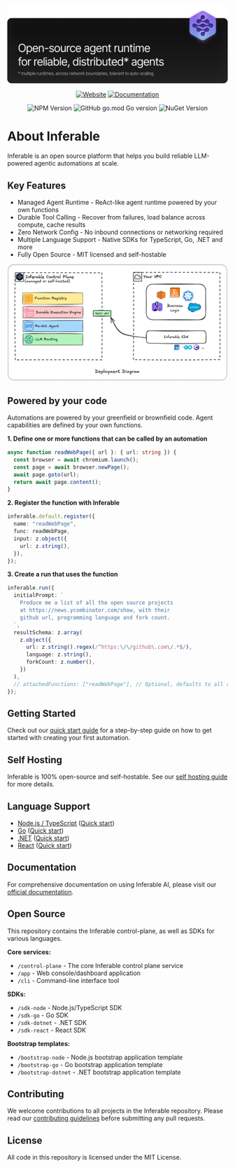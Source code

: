 ![Inferable Hero](./assets/hero.png)

<div align="center">

[![Website](https://img.shields.io/badge/website-inferable.ai-blue)](https://inferable.ai) [![Documentation](https://img.shields.io/badge/docs-inferable.ai-brightgreen)](https://docs.inferable.ai/)

![NPM Version](https://img.shields.io/npm/v/inferable?color=32CD32) ![GitHub go.mod Go version](https://img.shields.io/github/go-mod/go-version/inferablehq/inferable?filename=sdk-go%2Fgo.mod&color=32CD32) ![NuGet Version](https://img.shields.io/nuget/v/inferable?color=32CD32)

</div>

# About Inferable

Inferable is an open source platform that helps you build reliable LLM-powered agentic automations at scale.

## Key Features

- Managed Agent Runtime - ReAct-like agent runtime powered by your own functions
- Durable Tool Calling - Recover from failures, load balance across compute, cache results
- Zero Network Config - No inbound connections or networking required
- Multiple Language Support - Native SDKs for TypeScript, Go, .NET and more
- Fully Open Source - MIT licensed and self-hostable

![Deployment](./assets/deployment.png)

## Powered by your code

Automations are powered by your greenfield or brownfield code. Agent capabilities are defined by your own functions.

**1. Define one or more functions that can be called by an automation**

```typescript
async function readWebPage({ url }: { url: string }) {
  const browser = await chromium.launch();
  const page = await browser.newPage();
  await page.goto(url);
  return await page.content();
}
```

**2. Register the function with Inferable**

```typescript
inferable.default.register({
  name: "readWebPage",
  func: readWebPage,
  input: z.object({
    url: z.string(),
  }),
});
```

**3. Create a run that uses the function**

```typescript
inferable.run({
  initialPrompt: `
    Produce me a list of all the open source projects
    at https://news.ycombinator.com/show, with their
    github url, programming language and fork count.
  `,
  resultSchema: z.array(
    z.object({
      url: z.string().regex(/^https:\/\/github\.com\/.*$/),
      language: z.string(),
      forkCount: z.number(),
    })
  ),
  // attachedFunctions: ["readWebPage"], // Optional, defaults to all registered functions
});
```

## Getting Started

Check out our [quick start guide](https://docs.inferable.ai/pages/quick-start) for a step-by-step guide on how to get started with creating your first automation.

## Self Hosting

Inferable is 100% open-source and self-hostable. See our [self hosting guide](https://docs.inferable.ai/pages/self-hosting) for more details.

## Language Support

- [Node.js / TypeScript](./sdk-node/README.md) ([Quick start](./sdk-node/README.md#quick-start))
- [Go](./sdk-go/README.md) ([Quick start](./sdk-go/README.md#quick-start))
- [.NET](./sdk-dotnet/README.md) ([Quick start](./sdk-dotnet/README.md#quick-start))
- [React](./sdk-react/README.md) ([Quick start](./sdk-react/README.md#quick-start))

## Documentation

For comprehensive documentation on using Inferable AI, please visit our [official documentation](https://docs.inferable.ai/).

## Open Source

This repository contains the Inferable control-plane, as well as SDKs for various languages.

**Core services:**

- `/control-plane` - The core Inferable control plane service
- `/app` - Web console/dashboard application
- `/cli` - Command-line interface tool

**SDKs:**

- `/sdk-node` - Node.js/TypeScript SDK
- `/sdk-go` - Go SDK
- `/sdk-dotnet` - .NET SDK
- `/sdk-react` - React SDK

**Bootstrap templates:**

- `/bootstrap-node` - Node.js bootstrap application template
- `/bootstrap-go` - Go bootstrap application template
- `/bootstrap-dotnet` - .NET bootstrap application template

## Contributing

We welcome contributions to all projects in the Inferable repository. Please read our [contributing guidelines](./CONTRIBUTING.md) before submitting any pull requests.

## License

All code in this repository is licensed under the MIT License.
